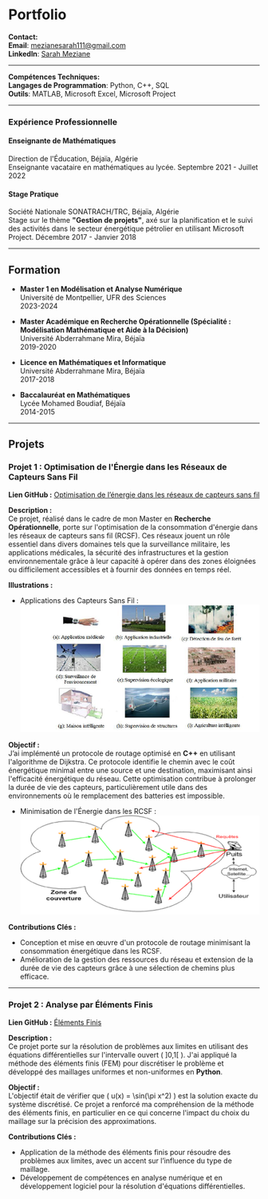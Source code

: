#  Portfolio

**Contact:**  
**Email**: mezianesarah111@gmail.com  
**LinkedIn**: [Sarah Meziane](https://linkedin.com/in/mezianesarah)  


---


**Compétences Techniques:**  
**Langages de Programmation**: Python, C++, SQL  
**Outils**: MATLAB, Microsoft Excel, Microsoft Project  

--- 

### Expérience Professionnelle

#### **Enseignante de Mathématiques**  
Direction de l'Éducation, Béjaïa, Algérie  
Enseignante vacataire en mathématiques au lycée.
  Septembre 2021 - Juillet 2022

  
#### **Stage Pratique**  
Société Nationale SONATRACH/TRC, Béjaïa, Algérie  
Stage sur le thème **"Gestion de projets"**, axé sur la planification et le suivi des activités dans le secteur énergétique pétrolier en utilisant Microsoft Project.
  Décembre 2017 - Janvier 2018  
  
---

## Formation 

- **Master 1 en Modélisation et Analyse Numérique**  
  Université de Montpellier, UFR des Sciences  
  2023-2024

- **Master Académique en Recherche Opérationnelle (Spécialité : Modélisation Mathématique et Aide à la Décision)**  
  Université Abderrahmane Mira, Béjaïa  
  2019-2020

- **Licence en Mathématiques et Informatique**  
  Université Abderrahmane Mira, Béjaïa  
  2017-2018

- **Baccalauréat en Mathématiques**  
  Lycée Mohamed Boudiaf, Béjaïa  
  2014-2015
  

 ---


 
## Projets

### Projet 1 : Optimisation de l'Énergie dans les Réseaux de Capteurs Sans Fil

**Lien GitHub :** [Optimisation de l’énergie dans les réseaux de capteurs sans fil](https://github.com/MezianeSarah/probleme-d-optimisation)

**Description :**  
Ce projet, réalisé dans le cadre de mon Master en **Recherche Opérationnelle**, porte sur l'optimisation de la consommation d'énergie dans les réseaux de capteurs sans fil (RCSF). Ces réseaux jouent un rôle essentiel dans divers domaines tels que la surveillance militaire, les applications médicales, la sécurité des infrastructures et la gestion environnementale grâce à leur capacité à opérer dans des zones éloignées ou difficilement accessibles et à fournir des données en temps réel.

**Illustrations :**  
- Applications des Capteurs Sans Fil :  
  ![Applications des capteurs sans fil](/assets/apppp.png)
  
**Objectif :**  
J’ai implémenté un protocole de routage optimisé en **C++** en utilisant l'algorithme de Dijkstra. Ce protocole identifie le chemin avec le coût énergétique minimal entre une source et une destination, maximisant ainsi l'efficacité énergétique du réseau. Cette optimisation contribue à prolonger la durée de vie des capteurs, particulièrement utile dans des environnements où le remplacement des batteries est impossible.
- Minimisation de l'Énergie dans les RCSF :  
  ![Minimisation de l'énergie dans les réseaux de capteurs sans fil](/assets/photo5.png)

**Contributions Clés :**
- Conception et mise en œuvre d'un protocole de routage minimisant la consommation énergétique dans les RCSF.
- Amélioration de la gestion des ressources du réseau et extension de la durée de vie des capteurs grâce à une sélection de chemins plus efficace.

  
---

### Projet 2 : Analyse par Éléments Finis

**Lien GitHub :** [Éléments Finis](https://github.com/MezianeSarah/Elements_finis)

**Description :**  
Ce projet porte sur la résolution de problèmes aux limites en utilisant des équations différentielles sur l'intervalle ouvert \( ]0,1[ \). J'ai appliqué la méthode des éléments finis (FEM) pour discrétiser le problème et développé des maillages uniformes et non-uniformes en **Python**.

**Objectif :**  
L'objectif était de vérifier que \( u(x) = \sin(\pi x^2) \) est la solution exacte du système discrétisé. Ce projet a renforcé ma compréhension de la méthode des éléments finis, en particulier en ce qui concerne l'impact du choix du maillage sur la précision des approximations.

**Contributions Clés :**
- Application de la méthode des éléments finis pour résoudre des problèmes aux limites, avec un accent sur l’influence du type de maillage.
- Développement de compétences en analyse numérique et en développement logiciel pour la résolution d'équations différentielles.










